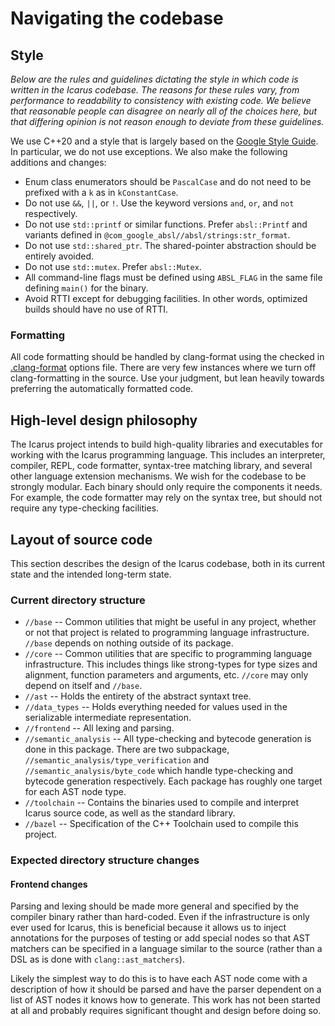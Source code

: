 # Navigating the codebase

## Style

_Below are the rules and guidelines dictating the style in which code is written in the Icarus codebase. The reasons for these rules vary, from performance to readability to consistency with existing code. We believe that reasonable people can disagree on nearly all of the choices here, but that differing opinion is not reason enough to deviate from these guidelines._

We use C++20 and a style that is largely based on the [Google Style Guide](https://google.github.io/styleguide/). In particular, we do not use exceptions. We also make the following additions and changes:

* Enum class enumerators should be `PascalCase` and do not need to be prefixed with a `k` as in `kConstantCase`.
* Do not use `&&`, `||`, or `!`. Use the keyword versions `and`, `or`, and `not` respectively.
* Do not use `std::printf` or similar functions. Prefer `absl::Printf` and variants defined in `@com_google_absl//absl/strings:str_format`.
* Do not use `std::shared_ptr`. The shared-pointer abstraction should be entirely avoided.
* Do not use `std::mutex`. Prefer `absl::Mutex`.
* All command-line flags must be defined using `ABSL_FLAG` in the same file defining `main()` for the binary.
* Avoid RTTI except for debugging facilities. In other words, optimized builds should have no use of RTTI.

### Formatting

All code formatting should be handled by clang-format using the checked in [.clang-format](https://github.com/asoffer/Icarus/blob/main/.clang-format) options file. There are very few instances where we turn off clang-formatting in the source. Use your judgment, but lean heavily towards preferring the automatically formatted code.

## High-level design philosophy

The Icarus project intends to build high-quality libraries and executables for working with the Icarus programming language. This includes an interpreter, compiler, REPL, code formatter, syntax-tree matching library, and several other language extension mechanisms. We wish for the codebase to be strongly modular. Each binary should only require the components it needs. For example, the code formatter may rely on the syntax tree, but should not require any type-checking facilities.

## Layout of source code

This section describes the design of the Icarus codebase, both in its current state and the intended long-term state.

### Current directory structure

* `//base` -- Common utilities that might be useful in any project, whether or not that project is related to programming language infrastructure. `//base` depends on nothing outside of its package.
* `//core` -- Common utilities that are specific to programming language infrastructure. This includes things like strong-types for type sizes and alignment, function parameters and arguments, etc. `//core` may only depend on itself and `//base`.
* `//ast` -- Holds the entirety of the abstract syntaxt tree.
* `//data_types` -- Holds everything needed for values used in the serializable intermediate representation.
* `//frontend` -- All lexing and parsing.
* `//semantic_analysis` -- All type-checking and bytecode generation is done in this package. There are two subpackage, `//semantic_analysis/type_verification` and `//semantic_analysis/byte_code` which handle type-checking and bytecode generation respectively. Each package has roughly one target for each AST node type.
* `//toolchain` -- Contains the binaries used to compile and interpret Icarus source code, as well as the standard library.
* `//bazel` -- Specification of the C++ Toolchain used to compile this project.

### Expected directory structure changes

#### Frontend changes

Parsing and lexing should be made more general and specified by the compiler binary rather than hard-coded. Even if the infrastructure is only ever used for Icarus, this is beneficial because it allows us to inject annotations for the purposes of testing or add special nodes so that AST matchers can be specified in a language similar to the source (rather than a DSL as is done with `clang::ast_matchers`).

Likely the simplest way to do this is to have each AST node come with a description of how it should be parsed and have the parser dependent on a list of AST nodes it knows how to generate. This work has not been started at all and probably requires significant thought and design before doing so.
